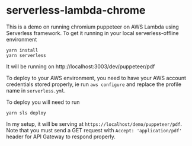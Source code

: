 # serverless-lambda-chrome

This is a demo on running chromium puppeteer on AWS Lambda using Serverless framework.
To get it running in your local serverless-offline environment
```
yarn install
yarn serverless
```
It will be running on http://localhost:3003/dev/puppeteer/pdf

To deploy to your AWS environment, you need to have your AWS account credentials stored properly, ie run `aws configure` and replace the profile name in `serverless.yml`.

To deploy you will need to run
```
yarn sls deploy
```

In my setup, it will be serving at `https://localhost/demo/puppeteer/pdf`. Note that you must send a GET request with `Accept: 'application/pdf'` header for API Gateway to respond properly.
